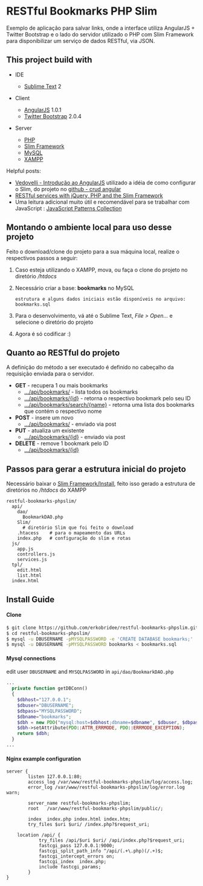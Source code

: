 RESTful Bookmarks PHP Slim
=================================

Exemplo de aplicação para salvar links, onde a interface utiliza AngularJS + Twitter Bootstrap e o lado do servidor utilizado o PHP com Slim Framework para disponibilizar um serviço de dados RESTful, via JSON.

This project build with
-----------------------

* IDE
  * [Sublime Text](http://www.sublimetext.com/) 2

* Client
  * [AngularJS](http://angularjs.org/) 1.0.1
  * [Twitter Bootstrap](twitter.github.com/bootstrap) 2.0.4

* Server
  * [PHP](http://php.net/)
  * [Slim Framework](http://www.slimframework.com/) 
  * [MySQL](http://www.mysql.com/)
  * [XAMPP](http://www.apachefriends.org/pt_br/xampp.html)

Helpful posts:

* [Vedovelli - Introdução ao AngularJS](http://blog.vedovelli.com.br/?p=1946) utilizado a idéia de como configurar o Slim, do projeto no [github - crud angular](https://github.com/vedovelli/crud-angular/)
* [RESTful services with jQuery, PHP and the Slim Framework](http://coenraets.org/blog/2011/12/restful-services-with-jquery-php-and-the-slim-framework/)
* Uma leitura adicional muito útil e recomendável para se trabalhar com JavaScript : [JavaScript Patterns Collection](http://shichuan.github.com/javascript-patterns/)
  
Montando o ambiente local para uso desse projeto
------------------------------------------------
Feito o download/clone do projeto para a sua máquina local, realize o respectivos passos a seguir:

1. Caso esteja utilizando o XAMPP, mova, ou faça o clone do projeto no diretório */htdocs*

2. Necessário criar a base: **bookmarks** no MySQL
	
	`estrutura e alguns dados iniciais estão disponíveis no arquivo: bookmarks.sql`

3. Para o desenvolvimento, vá até o Sublime Text, *File > Open...* e selecione o diretório do projeto

4. Agora é só codificar :)


Quanto ao RESTful do projeto
----------------------------
A definição do método a ser executado é definido no cabeçalho da requisição enviada para o servidor.

* **GET** - recupera 1 ou mais bookmarks
	* [.../api/bookmarks/]() - lista todos os bookmarks
	* [.../api/bookmarks/{id}]() - retorna o respectivo bookmark pelo seu ID
	* [.../api/bookmarks/search/{name}]() - retorna uma lista dos bookmarks que contém o respectivo nome
* **POST** - insere um novo
	* [.../api/bookmarks/]() - enviado via post
* **PUT** - atualiza um existente
	* [.../api/bookmarks/{id}]() - enviado via post 
* **DELETE** - remove 1 bookmark pelo ID
	* [.../api/bookmarks/{id}]() 

Passos para gerar a estrutura inicial do projeto
------------------------------------------------

Necessário baixar o [Slim Framework/Install](http://www.slimframework.com/install), feito isso gerado a estrutura de diretórios no */htdocs* do XAMPP

<pre><code>restful-bookmarks-phpslim/
  api/
    dao/
      BookmarkDAO.php
    Slim/
      # diretório Slim que foi feito o download
    .htacess    # para o mapeamento das URLs
    index.php   # configuração do slim e rotas
  js/
    app.js
    controllers.js
    services.js
  tpl/
    edit.html
    list.html
  index.html</code></pre>

Install Guide
-------------
#### Clone

```bash
$ git clone https://github.com/erkobridee/restful-bookmarks-phpslim.git
$ cd restful-bookmarks-phpslim/
$ mysql -u DBUSERNAME -pMYSQLPASSWORD -e 'CREATE DATABASE bookmarks;'
$ mysql -u DBUSERNAME -pMYSQLPASSWORD bookmarks < bookmarks.sql
```

#### Mysql connections
edit user ```DBUSERNAME``` and ```MYSQLPASSWORD``` in ```api/dao/BookmarkDAO.php```


```php
...
  private function getDBConn()
  {
    $dbhost="127.0.0.1";
    $dbuser="DBUSERNAME";
    $dbpass="MYSQLPASSWORD";
    $dbname="bookmarks";
    $dbh = new PDO("mysql:host=$dbhost;dbname=$dbname", $dbuser, $dbpass);
    $dbh->setAttribute(PDO::ATTR_ERRMODE, PDO::ERRMODE_EXCEPTION);
    return $dbh;
  }
...
```

#### Nginx example configuration


```nginx
server {
        listen 127.0.0.1:80;
        access_log /var/www/restful-bookmarks-phpslim/log/access.log;
        error_log /var/www/restful-bookmarks-phpslim/log/error.log warn;

        server_name restful-bookmarks-phpslim;
        root   /var/www/restful-bookmarks-phpslim/public/;

        index  index.php index.html index.htm;
        try_files $uri $uri/ /index.php?$request_uri;

	location /api/ {
            try_files /api/$uri $uri/ /api/index.php?$request_uri;
            fastcgi_pass 127.0.0.1:9000;
            fastcgi_split_path_info ^/api/(.+\.php)(/.+)$;
            fastcgi_intercept_errors on;
            fastcgi_index  index.php;
            include fastcgi_params;
    	}
}

```
